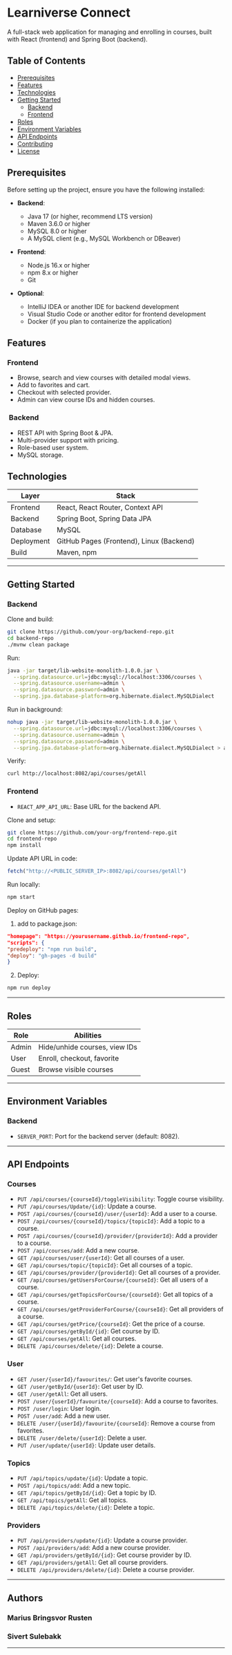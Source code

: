 # Learniverse Connect

A full-stack web application for managing and enrolling in courses, built with React (frontend) and Spring Boot (backend).

##  Table of Contents

- [Prerequisites](#prerequisites)
- [Features](#features)
- [Technologies](#technologies)
- [Getting Started](#getting-started)
    - [Backend](#backend)
    - [Frontend](#frontend)
- [Roles](#roles)
- [Environment Variables](#environment-variables)
- [API Endpoints](#api-endpoints)
- [Contributing](#contributing)
- [License](#license)

## Prerequisites

Before setting up the project, ensure you have the following installed:

- **Backend**:
    - Java 17 (or higher, recommend LTS version)
    - Maven 3.6.0 or higher
    - MySQL 8.0 or higher
    - A MySQL client (e.g., MySQL Workbench or DBeaver)

- **Frontend**:
    - Node.js 16.x or higher
    - npm 8.x or higher
    - Git

- **Optional**:
    - IntelliJ IDEA or another IDE for backend development
    - Visual Studio Code or another editor for frontend development
    - Docker (if you plan to containerize the application)

##  Features

###  Frontend
- Browse, search and view courses with detailed modal views.
- Add to favorites and cart.
- Checkout with selected provider.
- Admin can view course IDs and hidden courses.

### ️ Backend
- REST API with Spring Boot & JPA.
- Multi-provider support with pricing.
- Role-based user system.
- MySQL storage.

##  Technologies

| Layer      | Stack                                   |
|------------|------------------------------------------|
| Frontend   | React, React Router, Context API         |
| Backend    | Spring Boot, Spring Data JPA             |
| Database   | MySQL                                    |
| Deployment | GitHub Pages (Frontend), Linux (Backend) |
| Build      | Maven, npm                               |

---

##  Getting Started

###  Backend

Clone and build:
```bash
git clone https://github.com/your-org/backend-repo.git
cd backend-repo
./mvnw clean package
```
Run:
```bash
java -jar target/lib-website-monolith-1.0.0.jar \
  --spring.datasource.url=jdbc:mysql://localhost:3306/courses \
  --spring.datasource.username=admin \
  --spring.datasource.password=admin \
  --spring.jpa.database-platform=org.hibernate.dialect.MySQLDialect
```

Run in background:
```bash
nohup java -jar target/lib-website-monolith-1.0.0.jar \
  --spring.datasource.url=jdbc:mysql://localhost:3306/courses \
  --spring.datasource.username=admin \
  --spring.datasource.password=admin \
  --spring.jpa.database-platform=org.hibernate.dialect.MySQLDialect > app.log 2>&1 &
  ```

Verify:
```bash
curl http://localhost:8082/api/courses/getAll
```

### Frontend

- `REACT_APP_API_URL`: Base URL for the backend API.

Clone and setup:

```bash
git clone https://github.com/your-org/frontend-repo.git
cd frontend-repo
npm install
```

Update API URL in code:
```js
fetch("http://<PUBLIC_SERVER_IP>:8082/api/courses/getAll")
```

Run locally:
```bash
npm start
```

Deploy on GitHub pages:
1. add to package.json:
```json
"homepage": "https://yourusername.github.io/frontend-repo",
"scripts": {
"predeploy": "npm run build",
"deploy": "gh-pages -d build"
}
```

2. Deploy:
```bash
npm run deploy
```
-----
## Roles

| Role  | Abilities                     |
|-------|-------------------------------|
| Admin | Hide/unhide courses, view IDs |
| User  | Enroll, checkout, favorite    |
| Guest | Browse visible courses        |

-----

## Environment Variables

### Backend
- `SERVER_PORT`: Port for the backend server (default: 8082).

------

## API Endpoints

### Courses
- `PUT /api/courses/{courseId}/toggleVisibility`: Toggle course visibility.
- `PUT /api/courses/Update/{id}`: Update a course.
- `POST /api/courses/{courseId}/user/{userId}`: Add a user to a course.
- `POST /api/courses/{courseId}/topics/{topicId}`: Add a topic to a course.
- `POST /api/courses/{courseId}/provider/{providerId}`: Add a provider to a course.
- `POST /api/courses/add`: Add a new course.
- `GET /api/courses/user/{userId}`: Get all courses of a user.
- `GET /api/courses/topic/{topicId}`: Get all courses of a topic.
- `GET /api/courses/provider/{providerId}`: Get all courses of a provider.
- `GET /api/courses/getUsersForCourse/{courseId}`: Get all users of a course.
- `GET /api/courses/getTopicsForCourse/{courseId}`: Get all topics of a course.
- `GET /api/courses/getProviderForCourse/{courseId}`: Get all providers of a course.
- `GET /api/courses/getPrice/{courseId}`: Get the price of a course.
- `GET /api/courses/getById/{id}`: Get course by ID.
- `GET /api/courses/getAll`: Get all courses.
- `DELETE /api/courses/delete/{id}`: Delete a course.

### User
- `GET /user/{userId}/favourites/`: Get user's favorite courses.
- `GET /user/getById/{userId}`: Get user by ID.
- `GET /user/getAll`: Get all users.
- `POST /user/{userId}/favourite/{courseId}`: Add a course to favorites.
- `POST /user/login`: User login.
- `POST /user/add`: Add a new user.
- `DELETE /user/{userId}/favourite/{courseId}`: Remove a course from favorites.
- `DELETE /user/delete/{userId}`: Delete a user.
- `PUT /user/update/{userId}`: Update user details.

### Topics
- `PUT /api/topics/update/{id}`: Update a topic.
- `POST /api/topics/add`: Add a new topic.
- `GET /api/topics/getById/{id}`: Get a topic by ID.
- `GET /api/topics/getAll`: Get all topics.
- `DELETE /api/topics/delete/{id}`: Delete a topic.

### Providers
- `PUT /api/providers/update/{id}`: Update a course provider.
- `POST /api/providers/add`: Add a new course provider.
- `GET /api/providers/getById/{id}`: Get course provider by ID.
- `GET /api/providers/getAll`: Get all course providers.
- `DELETE /api/providers/delete/{id}`: Delete a course provider.

--------
## Authors
###	Marius Bringsvor Rusten
### Sivert Sulebakk

-------